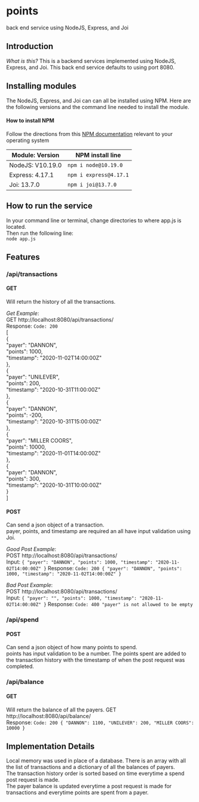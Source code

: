 # points #
back end service using NodeJS, Express, and Joi

## Introduction ##
*What is this?*
This is a backend services implemented using NodeJS, Express, and Joi. This back end service defaults to using port 8080.

## Installing modules ##
The NodeJS, Express, and Joi can can all be installed using NPM. 
Here are the following versions and the command line needed to install the module.

#### How to install NPM ###
Follow the directions from this [NPM documentation](https://docs.npmjs.com/downloading-and-installing-node-js-and-npm#using-a-node-version-manager-to-install-nodejs-and-npm) relevant to your operating system

Module: Version  | NPM install line
------------- | -------------
NodeJS: V10.19.0 | ```npm i node@10.19.0```
Express: 4.17.1  | ```npm i express@4.17.1```
Joi: 13.7.0  | ```npm i joi@13.7.0```

## How to run the service ##
In your command line or terminal, change directories to where app.js is located. </br>
Then run the following line: </br> 
```node app.js```

## Features ##

### /api/transactions ###
#### GET ####
Will return the history of all the transactions. </br>

_Get Example_: </br>
GET http://localhost:8080/api/transactions/ </br>
Response: ```Code: 200``` </br>
    [</br>
    {</br>
        "payer": "DANNON", </br>
        "points": 1000,</br>
        "timestamp": "2020-11-02T14:00:00Z"</br>
    },</br>
    {</br>
        "payer": "UNILEVER",</br>
        "points": 200,</br>
        "timestamp": "2020-10-31T11:00:00Z"</br>
    },</br>
    {</br>
        "payer": "DANNON",</br>
        "points": -200,</br>
        "timestamp": "2020-10-31T15:00:00Z"</br>
    },</br>
    {</br>
        "payer": "MILLER COORS",</br>
        "points": 10000,</br>
        "timestamp": "2020-11-01T14:00:00Z"</br>
    },</br>
    {</br>
        "payer": "DANNON",</br>
        "points": 300,</br>
        "timestamp": "2020-10-31T10:00:00Z"</br>
    }</br>
]</br>
#### POST ####
Can send a json object of a transaction. </br>
payer, points, and timestamp are required an all have input validation using Joi. 

_Good Post Example_: </br>
POST http://localhost:8080/api/transactions/ </br>
Input: ```{ "payer": "DANNON", "points": 1000, "timestamp": "2020-11-02T14:00:00Z" }```
Response: ```Code: 200 { "payer": "DANNON", "points": 1000, "timestamp": "2020-11-02T14:00:00Z" }``` </br>

_Bad Post Example_: </br>
POST http://localhost:8080/api/transactions/ </br>
Input: ```{ "payer": "", "points": 1000, "timestamp": "2020-11-02T14:00:00Z" }```
Response: ```Code: 400 "payer" is not allowed to be empty``` </br>


### /api/spend ###
#### POST ####
Can send a json object of how many points to spend. </br>
points has input validation to be a number. The points spent are added to the transaction history with the timestamp of when the post request was completed. 

### /api/balance ###
#### GET ####
Will return the balance of all the payers. 
GET http://localhost:8080/api/balance/ </br>
Response: ```Code: 200 {
    "DANNON": 1100,
    "UNILEVER": 200,
    "MILLER COORS": 10000
}``` </br>

## Implementation Details ##
Local memory was used in place of a database. There is an array with all the list of transactions and a dictionary of all the balances of payers.</br>
The transaction history order is sorted based on time everytime a spend post request is made.</br>
The payer balance is updated everytime a post request is made for transactions and everytime points are spent from a payer.</br>
